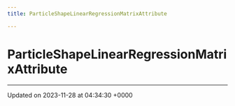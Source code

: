 ```yaml
---
title: ParticleShapeLinearRegressionMatrixAttribute

---
```


# ParticleShapeLinearRegressionMatrixAttribute





-------------------------------

Updated on 2023-11-28 at 04:34:30 +0000